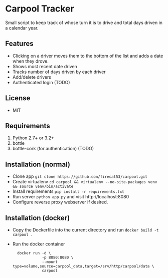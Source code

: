 # Carpool Tracker

Small script to keep track of whose turn it is to drive and total days driven in a calendar year.

## Features

- Clicking on a driver moves them to the bottom of the list and adds a date when they drove. 
- Shows most recent date driven
- Tracks number of days driven by each driver
- Add/delete drivers
- Authenticated login (TODO)


## License

- MIT

## Requirements

1. Python 2.7+ or 3.2+
2. bottle
3. bottle-cork (for authentication) (TODO)

## Installation (normal)

- Clone app `git clone https://github.com/firecat53/carpool.git`
- Create virtualenv `cd carpool && virtualenv --no-site-packages venv && source venv/bin/activate`
- Install requirements `pip install -r requirements.txt`
- Run server `python app.py` and visit http://localhost:8080
- Configure reverse proxy webserver if desired.

## Installation (docker)

- Copy the Dockerfile into the current directory and run `docker build -t carpool .`
- Run the docker container 
        
        docker run -d \
                   -p 8080:8080 \
                   --mount type=volume,source=carpool_data,target=/srv/http/carpool/data \
                   carpool
